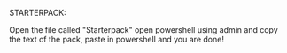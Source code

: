 STARTERPACK:

Open the file called "Starterpack" open powershell using admin and copy the text of the pack, paste in powershell and you are done!
